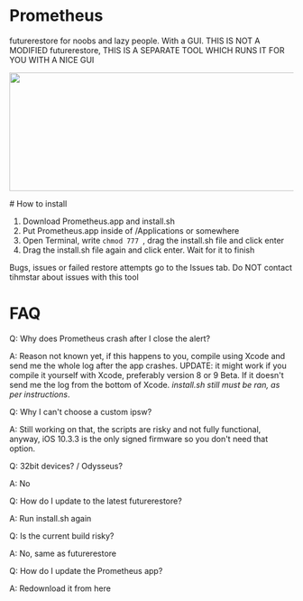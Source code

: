# Prometheus
futurerestore for noobs and lazy people. With a GUI. THIS IS NOT A MODIFIED futurerestore, THIS IS A SEPARATE TOOL WHICH RUNS IT FOR YOU WITH A NICE GUI
<p align="center">
<div style="text-align:center"><img src="https://user-images.githubusercontent.com/15067741/29539686-06469a10-8699-11e7-9702-4d385b2cd0b4.png" width="530" height= "210"/></div></p>
# How to install

1. Download Prometheus.app and install.sh
2. Put Prometheus.app inside of /Applications or somewhere
3. Open Terminal, write `chmod 777 `, drag the install.sh file and click enter
4. Drag the install.sh file again and click enter. Wait for it to finish


Bugs, issues or failed restore attempts go to the Issues tab. Do NOT contact tihmstar about issues with this tool

# FAQ

Q: Why does Prometheus crash after I close the alert?

A: Reason not known yet, if this happens to you, compile using Xcode and send me the whole log after the app crashes. UPDATE: it might work if you compile it yourself with Xcode, preferably version 8 or 9 Beta.  If it doesn't send me the log from the bottom of Xcode. *install.sh still must be ran, as per instructions*.


Q: Why I can't choose a custom ipsw?

A: Still working on that, the scripts are risky and not fully functional, anyway, iOS 10.3.3 is the only signed firmware so you don't need that option. 



Q: 32bit devices? / Odysseus?

A: No



Q: How do I update to the latest futurerestore?

A: Run install.sh again



Q: Is the current build risky?

A: No, same as futurerestore



Q: How do I update the Prometheus app?

A: Redownload it from here
